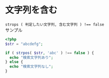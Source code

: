 # 文字列を含む  
`strops ( 判定したい文字列, 含む文字列 ) !== false`  
サンプル  
```php
<?php
$str = "abcdefg";

if ( strpos( $str, 'abc' ) !== false ) {
  echo "検索文字列あり";
} else {
  echo "検索文字列なし";
}
```